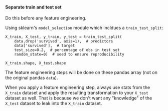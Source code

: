 #### Separate train and test set

Do this before any feature engineering. 

Using sklearn's `model_selection` module which incldues a 
`train_test_split`:

```
X_train, X_test, y_train, y_test = train_test_split(
    data.drop('survived', axis=1),  # predictors
    data['survived'],  # target
    test_size=0.2,  # percentage of obs in test set
    random_state=0)  # seed to ensure reproducibility

X_train.shape, X_test.shape
```

The feature engineering steps will be done on these pandas array (not on the original pandas `data`).


When you apply a feature engineering step, always use stats from the `X_train` dataset
and apply the resulting transformation to your `X_test` dataset as well.
That is because we don't want any "knowledge" of the `X_test` dataset to leak into the `X_train` dataset.